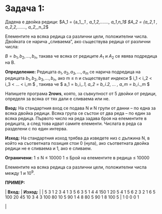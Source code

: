 # Задача 1:

Дадена е двойка редици:
$A_1 = {a_1_,_1 , a_1_,_2,......., a_1_,_n_1$
$A_2 = {a_2_,_1 , a_2_,_2,......., a_2_,_n_2$

Елементите на всяка редица са различни цели, положителни числа. Двойката се нарича „сливаема”, ако съществува редица от различни числа:

$B = {b_1, b_2, ... , b_n}$, такава че всяка от редиците $A_1$ и $A_2$ се явява подредица на B.

**Определение:**
Редицата $a_1, a_2, a_3, ... , a_m$ се нарича подредица на редицата $b_1, b_2, b_3, ... , b_n$, ако m ≤ n и съществуват индекси $ i_1 < i_2 < i_3 < ... < i_m $ , такива че $ a_1 = b_i_._1, a_2 = b_i_._2, ... , a_m = b_i_._m $

Напишете програма **2rows**, която, за съвкупност от 5 двойки от редици, определя за всяка от тях дали е сливаема или не.

**Вход:**
На стандартния вход се подава N и N групи от данни – по една за всяка двойка редици. Всяка група се състои от два реда – по един за всяка редица. Първото число на реда задава броя на елементите в редицата, а след това идват самите елементи. Числата в реда са разделени с по един интерва.

**Изход:**
На стандартния изход трябва да изведете низ с дължина N, в който на съответната позиция стои 0 (нула), ако съответната двойка редици не е сливаема и 1, ако е сливаем.

**Ограничени:**
1 ≤ N ≤ 10000
1 ≤ Брой на елементите в редица ≤ 10000

Елементите на всяка редица са различни цели, положителни числа между 1 и $10^9$.

**ПРИМЕР:**

| **Вход:** | **Изход:** |
| 5
3 1 2 3
4 1 3 5 6
3 5 1 4
4 150 1 20 5
4 1 5 6 2
3 2 1 6
5 100 20 45 10 3
4 3 100 80 10
5 90 1 4 8 80
5 90 1 8 100 5
 | 1 0 0 0 1

 |
